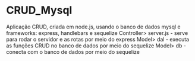 # CRUD_Mysql
Aplicação CRUD, criada em node.js, usando o banco de dados mysql e frameworks: express, handlebars e sequelize
Controller> server.js - serve para rodar o servidor e as rotas por meio do express
Model> dal - executa as funções CRUD no banco de dados por meio do sequelize
Model> db - conecta com o banco de dados por meio do sequelize
